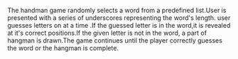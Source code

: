 The handman game randomly selects a word from a predefined list.User is presented with a series of underscores representing the word's length.
user guesses letters on at a time .If the guessed letter is in the word,it is revealed at it's correct positions.If the given letter is not in the word,
a part of hangman is drawn.The game continues until the player correctly guesses  the word or the hangman is complete.
